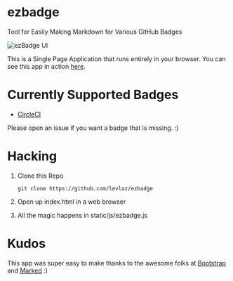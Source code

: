 # ezbadge
Tool for Easily Making Markdown for Various GitHub Badges 

![ezBadge UI](https://levlaz.org/wp-content/uploads/2015/07/ezBadge2.png)

This is a Single Page Application that runs entirely in your browser. You can see this app in action [here](http://ezbadge.levlaz.org).

# Currently Supported Badges 

* [CircleCI](https://circleci.com)

Please open an issue if you want a badge that is missing. :) 

# Hacking  

1. Clone this Repo 

    `git clone https://github.com/levlaz/ezbadge`

2. Open up index.html in a web browser 

3. All the magic happens in static/js/ezbadge.js 

# Kudos 

This app was super easy to make thanks to the awesome folks at [Bootstrap](https://github.com/twbs/bootstrap) and [Marked](https://github.com/chjj/marked) :) 
